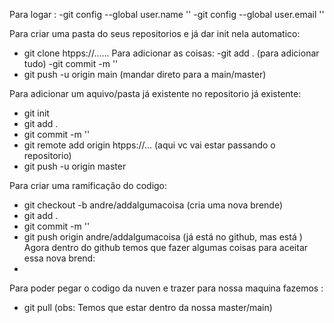 Para logar :
 -git config --global user.name ''
 -git config --global user.email ''

Para criar uma pasta do seus repositorios e já dar init nela automatico:
 - git clone htpps://......
 Para adicionar as coisas:
  -git add .    (para adicionar tudo)
  -git commit -m ''
  - git push -u origin main (mandar direto para a main/master)

Para adicionar um aquivo/pasta já existente no repositorio já existente:
 - git init
 - git add .
 - git commit -m ''
 - git remote add origin htpps://...    (aqui vc vai estar passando o repositorio)
 - git push -u origin master

 Para criar uma ramificação do codigo:
  - git checkout -b andre/addalgumacoisa  (cria uma nova brende)
  - git add . 
  - git commit -m ''
  - git push origin andre/addalgumacoisa  (já está no github, mas está )
  Agora dentro do github temos que fazer algumas coisas para aceitar essa nova brend:
   -
  
Para poder pegar o codigo da nuven e trazer para nossa maquina fazemos :
 - git pull (obs: Temos que estar dentro da nossa master/main)
 